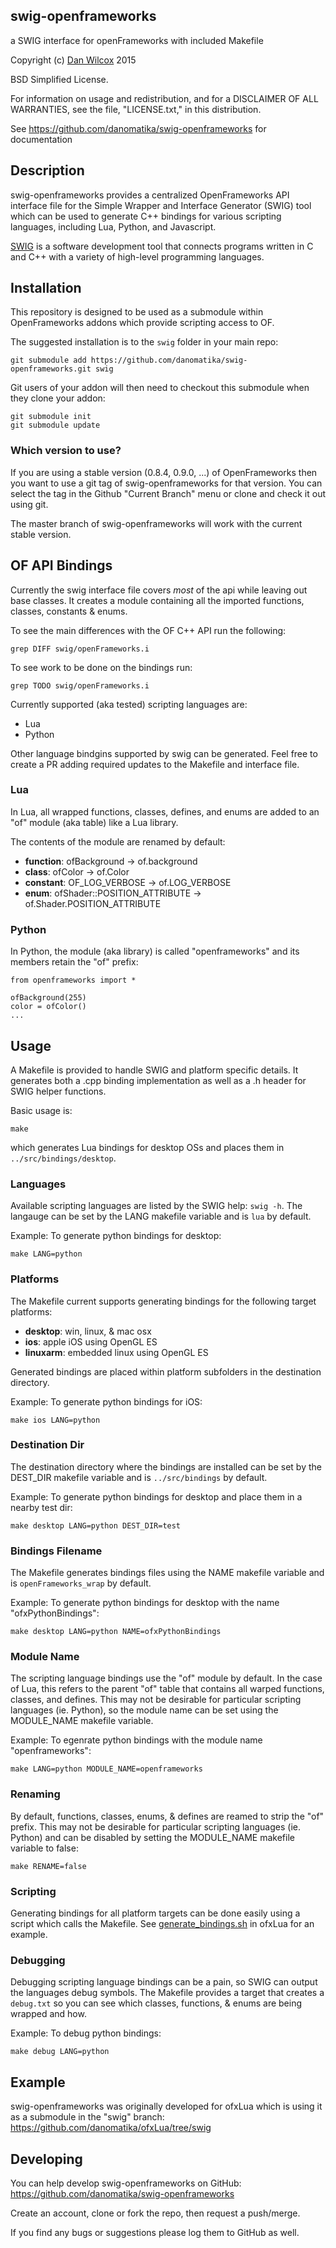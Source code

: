 swig-openframeworks
-------------------

a SWIG interface for openFrameworks with included Makefile

Copyright (c) [Dan Wilcox](danomatika.com) 2015

BSD Simplified License.

For information on usage and redistribution, and for a DISCLAIMER OF ALL
WARRANTIES, see the file, "LICENSE.txt," in this distribution.

See <https://github.com/danomatika/swig-openframeworks> for documentation

Description
-----------

swig-openframeworks provides a centralized OpenFrameworks API interface file for the Simple Wrapper and Interface Generator (SWIG) tool which can be used to generate C++ bindings for various scripting languages, including Lua, Python, and Javascript.

[SWIG](http://www.swig.org) is a software development tool that connects programs written in C and C++ with a variety of high-level programming languages.

Installation
------------

This repository is designed to be used as a submodule within OpenFrameworks addons which provide scripting access to OF.

The suggested installation is to the `swig` folder in your main repo:

    git submodule add https://github.com/danomatika/swig-openframeworks.git swig

Git users of your addon will then need to checkout this submodule when they clone your addon:

    git submodule init
    git submodule update

### Which version to use?

If you are using a stable version (0.8.4, 0.9.0, ...) of OpenFrameworks then you want to use a git tag of swig-openframeworks for that version. You can select the tag in the Github "Current Branch" menu or clone and check it out using git.

The master branch of swig-openframeworks will work with the current stable version.

OF API Bindings
---------------

Currently the swig interface file covers *most* of the api while leaving out base classes. It creates a module containing all the imported functions, classes, constants & enums.

To see the main differences with the OF C++ API run the following:

    grep DIFF swig/openFrameworks.i
     
To see work to be done on the bindings run:

    grep TODO swig/openFrameworks.i

Currently supported (aka tested) scripting languages are:

* Lua
* Python

Other language bindgins supported by swig can be generated. Feel free to create a PR adding required updates to the Makefile and interface file.

### Lua

In Lua, all wrapped functions, classes, defines, and enums are added to an "of" module (aka table) like a Lua library.

The contents of the module are renamed by default:

* **function**: ofBackground -> of.background
* **class**: ofColor -> of.Color
* **constant**: OF_LOG_VERBOSE -> of.LOG_VERBOSE
* **enum**: ofShader::POSITION_ATTRIBUTE -> of.Shader.POSITION_ATTRIBUTE

### Python

In Python, the module (aka library) is called "openframeworks" and its members retain the "of" prefix:

    from openframeworks import *
    
    ofBackground(255)
    color = ofColor()
    ...

Usage
-----

A Makefile is provided to handle SWIG and platform specific details. It generates both a .cpp binding implementation as well as a .h header for SWIG helper functions.

Basic usage is:

    make

which generates Lua bindings for desktop OSs and places them in `../src/bindings/desktop`.	

### Languages

Available scripting languages are listed by the SWIG help: `swig -h`. The langauge can be set by the LANG makefile variable and is `lua` by default.

Example: To generate python bindings for desktop:

    make LANG=python

### Platforms

The Makefile current supports generating bindings for the following target platforms:

* **desktop**: win, linux, & mac osx
* **ios**: apple iOS using OpenGL ES
* **linuxarm**: embedded linux using OpenGL ES

Generated bindings are placed within platform subfolders in the destination directory.

Example: To generate python bindings for iOS:

    make ios LANG=python

### Destination Dir

The destination directory where the bindings are installed can be set by the DEST_DIR makefile variable and is `../src/bindings` by default.

Example: To generate python bindings for desktop and place them in a nearby test dir:

    make desktop LANG=python DEST_DIR=test

### Bindings Filename

The Makefile generates bindings files using the NAME makefile variable and is `openFrameworks_wrap` by default.

Example: To generate python bindings for desktop with the name "ofxPythonBindings":

    make desktop LANG=python NAME=ofxPythonBindings

### Module Name

The scripting language bindings use the "of" module by default. In the case of Lua, this refers to the parent "of" table that contains all warped functions, classes, and defines. This may not be desirable for particular scripting languages (ie. Python), so the module name can be set using the MODULE_NAME makefile variable.

Example: To egenrate python bindings with the module name "openframeworks":

    make LANG=python MODULE_NAME=openframeworks

### Renaming

By default, functions, classes, enums, & defines are reamed to strip the "of" prefix. This may not be desirable for particular scripting languages (ie. Python) and can be disabled by setting the MODULE_NAME makefile variable to false:

    make RENAME=false

### Scripting

Generating bindings for all platform targets can be done easily using a script which calls the Makefile. See [generate_bindings.sh](https://github.com/danomatika/ofxLua/blob/swig/scripts/generate_bindings.sh) in ofxLua for an example.

### Debugging

Debugging scripting language bindings can be a pain, so SWIG can output the languages debug symbols. The Makefile provides a target that creates a `debug.txt` so you can see which classes, functions, & enums are being wrapped and how.

Example: To debug python bindings:

    make debug LANG=python

Example
-------

swig-openframeworks was originally developed for ofxLua which is using it as a submodule in the "swig" branch: <https://github.com/danomatika/ofxLua/tree/swig>

Developing
----------

You can help develop swig-openframeworks on GitHub: <https://github.com/danomatika/swig-openframeworks>

Create an account, clone or fork the repo, then request a push/merge.

If you find any bugs or suggestions please log them to GitHub as well.